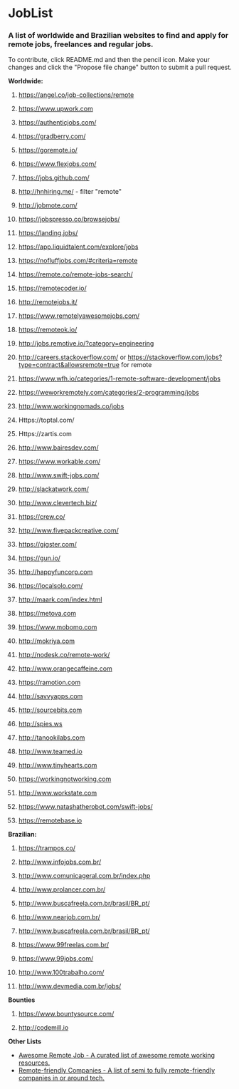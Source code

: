 # JobList
### A list of worldwide and Brazilian websites to find and apply for remote jobs, freelances and regular jobs.

To contribute, click README.md and then the pencil icon. Make your changes and click the "Propose file change" button to submit a pull request.

**Worldwide:**

1. https://angel.co/job-collections/remote

1. https://www.upwork.com

1. https://authenticjobs.com/

1. https://gradberry.com/

1. https://goremote.io/

1. https://www.flexjobs.com/

1. https://jobs.github.com/

1. http://hnhiring.me/ - filter "remote"

1. http://jobmote.com/

1. https://jobspresso.co/browsejobs/

1. https://landing.jobs/

1. https://app.liquidtalent.com/explore/jobs

1. https://nofluffjobs.com/#criteria=remote

1. https://remote.co/remote-jobs-search/

1. https://remotecoder.io/

1. http://remotejobs.it/

1. https://www.remotelyawesomejobs.com/

1. https://remoteok.io/

1. http://jobs.remotive.io/?category=engineering

1. http://careers.stackoverflow.com/ or https://stackoverflow.com/jobs?type=contract&allowsremote=true for remote

1. https://www.wfh.io/categories/1-remote-software-development/jobs

1. https://weworkremotely.com/categories/2-programming/jobs

1. http://www.workingnomads.co/jobs

1. Https://toptal.com/

1. Https://zartis.com

1. http://www.bairesdev.com/

1. https://www.workable.com/

1. http://www.swift-jobs.com/

1. http://slackatwork.com/

1. http://www.clevertech.biz/

1. https://crew.co/

1. http://www.fivepackcreative.com/

1. https://gigster.com/

1. https://gun.io/

1. http://happyfuncorp.com

1. https://localsolo.com/

1. http://maark.com/index.html

1. https://metova.com

1. https://www.mobomo.com

1. http://mokriya.com

1. http://nodesk.co/remote-work/

1. http://www.orangecaffeine.com

1. https://ramotion.com

1. http://savvyapps.com

1. http://sourcebits.com

1. http://spies.ws

1. http://tanookilabs.com

1. http://www.teamed.io

1. http://www.tinyhearts.com

1. https://workingnotworking.com

1. http://www.workstate.com

1. https://www.natashatherobot.com/swift-jobs/

1. https://remotebase.io


**Brazilian:**

1. https://trampos.co/

1. http://www.infojobs.com.br/

1. http://www.comunicageral.com.br/index.php

1. http://www.prolancer.com.br/

1. http://www.buscafreela.com.br/brasil/BR_pt/

1. http://www.nearjob.com.br/

1. http://www.buscafreela.com.br/brasil/BR_pt/

1. https://www.99freelas.com.br/

1. https://www.99jobs.com/

1. http://www.100trabalho.com/

1. http://www.devmedia.com.br/jobs/

**Bounties**

1. https://www.bountysource.com/

1. http://codemill.io

**Other Lists**

- [Awesome Remote Job - A curated list of awesome remote working resources.](https://github.com/lukasz-madon/awesome-remote-job)
- [Remote-friendly Companies - A list of semi to fully remote-friendly companies in or around tech.](https://github.com/jessicard/remote-jobs)

